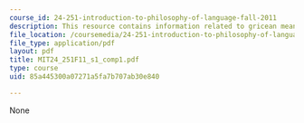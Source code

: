 ```yaml
---
course_id: 24-251-introduction-to-philosophy-of-language-fall-2011
description: This resource contains information related to gricean meaning.
file_location: /coursemedia/24-251-introduction-to-philosophy-of-language-fall-2011/85a445300a07271a5fa7b707ab30e840_MIT24_251F11_s1_comp1.pdf
file_type: application/pdf
layout: pdf
title: MIT24_251F11_s1_comp1.pdf
type: course
uid: 85a445300a07271a5fa7b707ab30e840

---
```

None